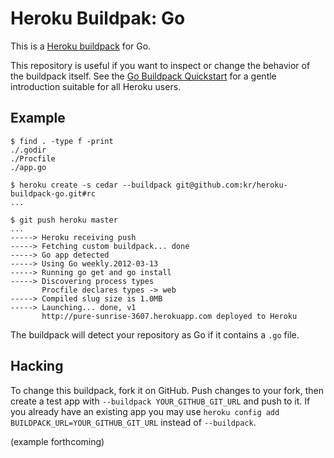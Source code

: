 # Heroku Buildpak: Go

This is a [Heroku buildpack][buildpack] for Go.

This repository is useful if you want to inspect or
change the behavior of the buildpack itself. See the [Go
Buildpack Quickstart][quickstart] for a gentle
introduction suitable for all Heroku users.

## Example

    $ find . -type f -print
    ./.godir
    ./Procfile
    ./app.go

    $ heroku create -s cedar --buildpack git@github.com:kr/heroku-buildpack-go.git#rc
    ...

    $ git push heroku master
    ...
    -----> Heroku receiving push
    -----> Fetching custom buildpack... done
    -----> Go app detected
    -----> Using Go weekly.2012-03-13
    -----> Running go get and go install
    -----> Discovering process types
           Procfile declares types -> web
    -----> Compiled slug size is 1.0MB
    -----> Launching... done, v1
           http://pure-sunrise-3607.herokuapp.com deployed to Heroku

The buildpack will detect your repository as Go if it
contains a `.go` file.

## Hacking

To change this buildpack, fork it on GitHub. Push
changes to your fork, then create a test app with
`--buildpack YOUR_GITHUB_GIT_URL` and push to it. If you
already have an existing app you may use `heroku config
add BUILDPACK_URL=YOUR_GITHUB_GIT_URL` instead of
`--buildpack`.

(example forthcoming)

[buildpack]: http://devcenter.heroku.com/articles/buildpack
[quickstart]: https://gist.github.com/4984b5d9fe9244776197
